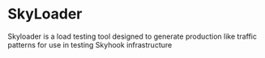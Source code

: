 # SkyLoader

Skyloader is a load testing tool designed to generate production like traffic patterns for use in testing Skyhook infrastructure